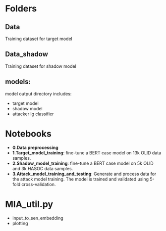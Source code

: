 # Folders
## Data
Training dataset for target model
## Data_shadow
Training dataset for shadow model
## models:
model output directory includes:
- target model
- shadow model
- attacker lg classifier

# Notebooks
- **0.Data preprocessing**
- **1.Target_model_training**: fine-tune a BERT case model on 13k OLID data samples.
- **2.Shadow_model_training**: fine-tune a BERT case model on 5k OLID and 3k HASOC data samples.
- **3.Attack_model_training_and_testing**: Generate and process data for the attack model training. The model is trained and validated using 5-fold cross-validation.


# MIA_util.py
- input_to_sen_embedding
- plotting
